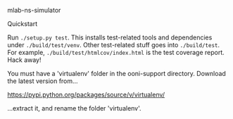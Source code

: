 mlab-ns-simulator

Quickstart

Run `./setup.py test`.  This installs test-related tools and
dependencies under `./build/test/venv`.  Other test-related stuff goes
into `./build/test`.  For example, `./build/test/htmlcov/index.html`
is the test coverage report.  Hack away!

You must have a 'virtualenv' folder in the ooni-support directory. Download the
latest version from...

https://pypi.python.org/packages/source/v/virtualenv/

...extract it, and rename the folder 'virtualenv'.

